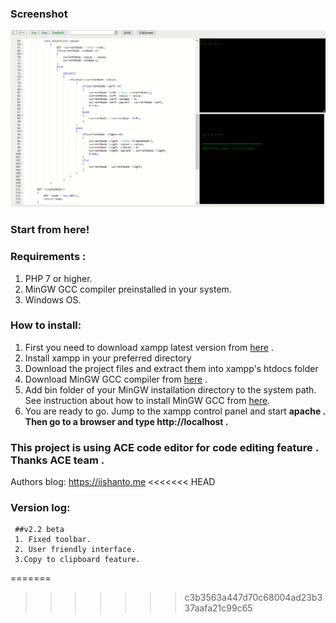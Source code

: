 ### Screenshot
![screenshot](https://raw.githubusercontent.com/me-sharif-hasan/SDK-9_The-open-source-c-c-plus-plus-web-ide-using-php-and-javascript/master/Screenshot.png)
### Start from here!

### Requirements :

1.  PHP 7 or higher.
2.  MinGW GCC compiler preinstalled in your system.
3.  Windows OS.

### How to install:

1.  First you need to download xampp latest version from [here](https://www.apachefriends.org/download.html) .
2.  Install xampp in your preferred directory
3.  Download the project files and extract them into xampp's htdocs folder
4.  Download MinGW GCC compiler from [here](https://osdn.net/projects/mingw/releases/) .
5.  Add bin folder of your MinGW installation directory to the system path. See instruction about how to install MinGW GCC from [here](http://www.mingw.org/wiki/Getting_Started).
6.  You are ready to go. Jump to the xampp control panel and start **apache **. Then go to a browser and type http://localhost .****
### This project is using ACE code editor for code editing feature . Thanks ACE team .

Authors blog: https://iishanto.me
<<<<<<< HEAD


### Version log:
	 ##v2.2 beta
	 1. Fixed toolbar.
	 2. User friendly interface.
	 3.Copy to clipboard feature.
=======
>>>>>>> c3b3563a447d70c68004ad23b337aafa21c99c65
